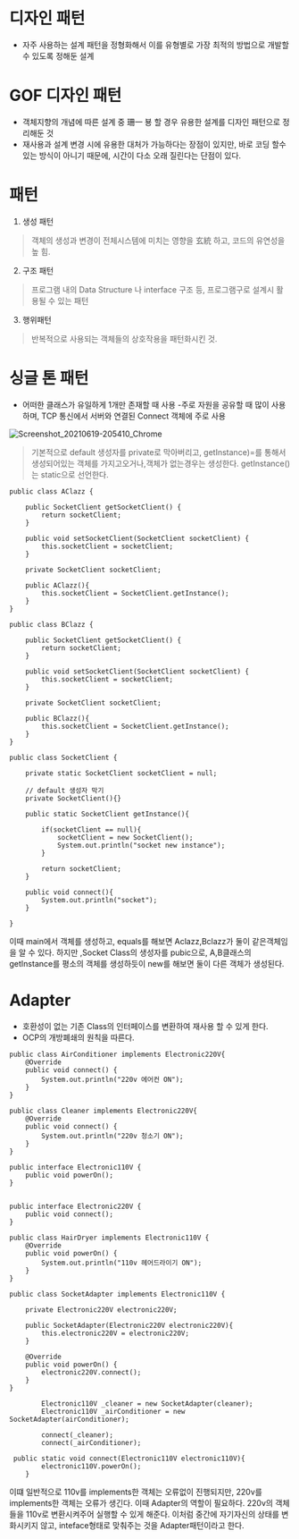 # 디자인 패턴
  - 자주 사용하는 설계 패턴을 정형화해서 이를 유형별로 가장 최적의 방법으로 개발할 수 있도록
  정해둔 설계
# GOF 디자인 패턴
  - 객체지향의 개념에 따른 설계 중 珊一 뵹 할 경우 유용한 설계를 디자인 패턴으로 정리해둔 것
  - 재사용과 설계 변경 시에 유용한 대처가 가능하다는 장점이 있지만, 바로 코딩 할수있는 방식이 아니기 때문에, 시간이 다소 오래 질린다는 단점이 있다.



# 패턴
1. 생성 패턴 
  > 객체의 생성과 변경이 전체시스템에 미치는 영향을 玄統 하고, 코드의 유연성을 높 힘.


2. 구조 패턴
  > 프로그램 내의 Data Structure 나 interface 구조 등, 프로그램구로 설계시 활용될 수 있는 패턴
3. 행위패턴
  > 반복적으로 사용되는 객체들의 상호작용을 패턴화시킨 것.

# 싱글 톤 패턴
- 어떠한 클래스가 유일하게 1개만 존재할 때 사용
-주로 자원을 공유할 때 많이 사용하며, TCP 통신에서 서버와 연결된 Connect 객체에 주로 사용

![Screenshot_20210619-205410_Chrome](https://user-images.githubusercontent.com/80390524/122641456-81c1b580-d140-11eb-86ae-6b1d9b72fd89.jpg)

> 기본적으로  default 생성자를 private로 막아버리고, getInstance)=를 통해서 생성되어있는 객체를 가지고오거나,객체가 없는경우는 생성한다.
> getInstance()는 static으로 선언한다.


```
public class AClazz {

    public SocketClient getSocketClient() {
        return socketClient;
    }

    public void setSocketClient(SocketClient socketClient) {
        this.socketClient = socketClient;
    }

    private SocketClient socketClient;

    public AClazz(){
        this.socketClient = SocketClient.getInstance();
    }
}
```
```
public class BClazz {

    public SocketClient getSocketClient() {
        return socketClient;
    }

    public void setSocketClient(SocketClient socketClient) {
        this.socketClient = socketClient;
    }

    private SocketClient socketClient;

    public BClazz(){
        this.socketClient = SocketClient.getInstance();
    }
}
```
```
public class SocketClient {

    private static SocketClient socketClient = null;

    // default 생성자 막기
    private SocketClient(){}

    public static SocketClient getInstance(){

        if(socketClient == null){
            socketClient = new SocketClient();
            System.out.println("socket new instance");
        }

        return socketClient;
    }

    public void connect(){
        System.out.println("socket");
    }

}
```
이때 main에서 객체를 생성하고, equals를 해보면 Aclazz,Bclazz가 둘이 같은객체임을 알 수 있다. 
하지만 ,Socket Class의 생성자를 pubic으로, A,B클래스의 getInstance를 평소의 객체를 생성하듯이 new를 해보면 둘이 다른 객체가 생성된다.



# Adapter

- 호환성이 없는 기존 Class의 인터페이스를 변환하여 재사용 할 수 있게 한다.
- OCP의 개방폐쇄의 원칙을 따른다.

```
public class AirConditioner implements Electronic220V{
    @Override
    public void connect() {
        System.out.println("220v 에어컨 ON");
    }
}
```
```
public class Cleaner implements Electronic220V{
    @Override
    public void connect() {
        System.out.println("220v 청소기 ON");
    }
}
```
```
public interface Electronic110V {
    public void powerOn();
}
```
```

public interface Electronic220V {
    public void connect();
}
```
```
public class HairDryer implements Electronic110V {
    @Override
    public void powerOn() {
        System.out.println("110v 헤어드라이기 ON");
    }
}
```
```
public class SocketAdapter implements Electronic110V {

    private Electronic220V electronic220V;

    public SocketAdapter(Electronic220V electronic220V){
        this.electronic220V = electronic220V;
    }

    @Override
    public void powerOn() {
        electronic220V.connect();
    }
}
```
```
        Electronic110V _cleaner = new SocketAdapter(cleaner);
        Electronic110V _airConditioner = new SocketAdapter(airConditioner);

        connect(_cleaner);
        connect(_airConditioner);
        
 public static void connect(Electronic110V electronic110V){
        electronic110V.powerOn();
    }
```
이떄 일반적으로 110v를 implements한 객체는 오류없이 진행되지만, 220v를 implements한 객체는 오류가 생긴다. 이때 Adapter의 역할이 필요하다.
220v의 객체들을 110v로 변환시켜주어 실행할 수 있게 해준다.
이처럼 중간에 자기자신의 상태를 변화시키지 않고, inteface형태로 맞춰주는 것을 Adapter패턴이라고 한다.




